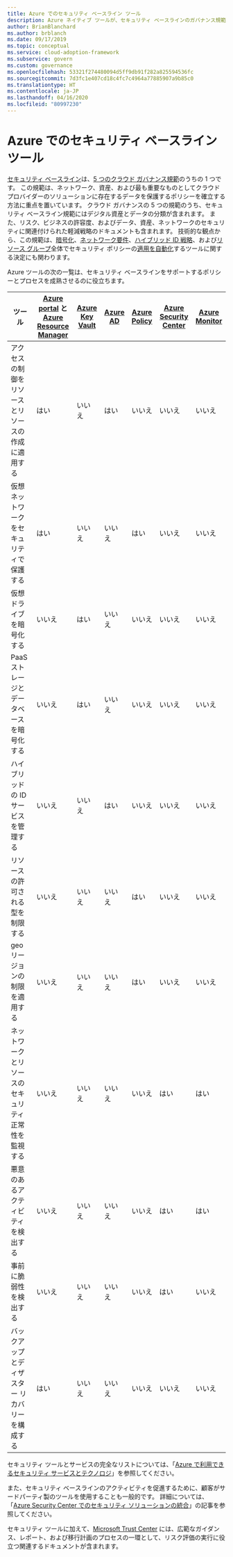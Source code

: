 ```yaml
---
title: Azure でのセキュリティ ベースライン ツール
description: Azure ネイティブ ツールが、セキュリティ ベースラインのガバナンス規範をサポートするポリシーとプロセスを成熟させるのにどのように役立つかについて説明します。
author: BrianBlanchard
ms.author: brblanch
ms.date: 09/17/2019
ms.topic: conceptual
ms.service: cloud-adoption-framework
ms.subservice: govern
ms.custom: governance
ms.openlocfilehash: 53321f274480094d5ff9db91f282a825594536fc
ms.sourcegitcommit: 7d3fc1e407cd18c4fc7c4964a77885907a9b85c0
ms.translationtype: HT
ms.contentlocale: ja-JP
ms.lasthandoff: 04/16/2020
ms.locfileid: "80997230"
---
```

# <a name="security-baseline-tools-in-azure"></a>Azure でのセキュリティ ベースライン ツール

[セキュリティ ベースライン](./index.md)は、[5 つのクラウド ガバナンス規範](../governance-disciplines.md)のうちの 1 つです。 この規範は、ネットワーク、資産、および最も重要なものとしてクラウド プロバイダーのソリューションに存在するデータを保護するポリシーを確立する方法に重点を置いています。 クラウド ガバナンスの 5 つの規範のうち、セキュリティ ベースライン規範にはデジタル資産とデータの分類が含まれます。 また、リスク、ビジネスの許容度、およびデータ、資産、ネットワークのセキュリティに関連付けられた軽減戦略のドキュメントも含まれます。 技術的な観点から、この規範は、[暗号化](../../decision-guides/encryption/index.md)、[ネットワーク要件](../../decision-guides/software-defined-network/index.md)、[ハイブリッド ID 戦略](../../decision-guides/identity/index.md)、および[リソース グループ](../../decision-guides/policy-enforcement/index.md)全体でセキュリティ ポリシーの[適用を自動化](../../decision-guides/resource-consistency/index.md)するツールに関する決定にも関わります。

Azure ツールの次の一覧は、セキュリティ ベースラインをサポートするポリシーとプロセスを成熟させるのに役立ちます。

| ツール | [Azure portal](https://azure.microsoft.com/features/azure-portal) と [Azure Resource Manager](https://docs.microsoft.com/azure/azure-resource-manager/management/overview)  | [Azure Key Vault](https://docs.microsoft.com/azure/key-vault)  | [Azure AD](https://docs.microsoft.com/azure/active-directory/fundamentals/active-directory-whatis) | [Azure Policy](https://docs.microsoft.com/azure/governance/policy/overview) | [Azure Security Center](https://docs.microsoft.com/azure/security-center/security-center-intro) | [Azure Monitor](https://docs.microsoft.com/azure/azure-monitor/overview) |
|------------------------------------------------------------|---------------------------------|-----------------|----------|--------------|-----------------------|---------------|
| アクセスの制御をリソースとリソースの作成に適用する   | はい                             | いいえ              | はい      | いいえ           | いいえ                    | いいえ            |
| 仮想ネットワークをセキュリティで保護する                                    | はい                             | いいえ              | いいえ       | はい          | いいえ                    | いいえ            |
| 仮想ドライブを暗号化する                                     | いいえ                              | はい             | いいえ       | いいえ           | いいえ                    | いいえ            |
| PaaS ストレージとデータベースを暗号化する                         | いいえ                              | はい             | いいえ       | いいえ           | いいえ                    | いいえ            |
| ハイブリッドの ID サービスを管理する                            | いいえ                              | いいえ              | はい      | いいえ           | いいえ                    | いいえ            |
| リソースの許可される型を制限する                         | いいえ                              | いいえ              | いいえ       | はい          | いいえ                    | いいえ            |
| geo リージョンの制限を適用する                          | いいえ                              | いいえ              | いいえ       | はい          | いいえ                    | いいえ            |
| ネットワークとリソースのセキュリティ正常性を監視する          | いいえ                              | いいえ              | いいえ       | いいえ           | はい                   | はい           |
| 悪意のあるアクティビティを検出する                                  | いいえ                              | いいえ              | いいえ       | いいえ           | はい                   | はい           |
| 事前に脆弱性を検出する                        | いいえ                              | いいえ              | いいえ       | いいえ           | はい                   | いいえ            |
| バックアップとディザスター リカバリーを構成する                     | はい                             | いいえ              | いいえ       | いいえ           | いいえ                    | いいえ            |

セキュリティ ツールとサービスの完全なリストについては、「[Azure で利用できるセキュリティ サービスとテクノロジ](https://docs.microsoft.com/azure/security/fundamentals/services-technologies)」を参照してください。

また、セキュリティ ベースラインのアクティビティを促進するために、顧客がサードパーティ製のツールを使用することも一般的です。 詳細については、「[Azure Security Center でのセキュリティ ソリューションの統合](https://docs.microsoft.com/azure/security-center/security-center-partner-integration)」の記事を参照してください。

セキュリティ ツールに加えて、[Microsoft Trust Center](https://www.microsoft.com/microsoft-365/business/compliance-solutions#office-KeyMessages-k3j63yo) には、広範なガイダンス、レポート、および移行計画のプロセスの一環として、リスク評価の実行に役立つ関連するドキュメントが含まれます。
